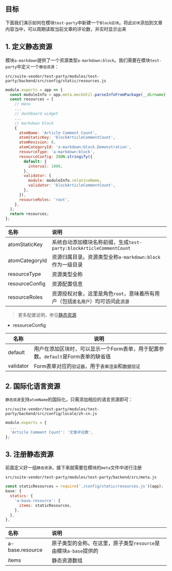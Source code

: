 ## 目标

下面我们演示如何在模块`test-party`中新建一个`Block区块`。将此`区块`添加到文章内容当中，可以周期读取当前文章的评论数，并实时显示出来

## 1. 定义静态资源

模块`a-markdown`提供了一个资源类型`a-markdown:block`。我们需要在模块`test-party`中定义一个`静态资源`：

`src/suite-vendor/test-party/modules/test-party/backend/src/config/static/resources.js`

``` javascript
module.exports = app => {
  const moduleInfo = app.meta.mockUtil.parseInfoFromPackage(__dirname);
  const resources = [
    // menu
    ...
    // dashboard widget
    ...
    // markdown block
    {
      atomName: 'Article Comment Count',
      atomStaticKey: 'blockArticleCommentCount',
      atomRevision: 0,
      atomCategoryId: 'a-markdown:block.Demonstration',
      resourceType: 'a-markdown:block',
      resourceConfig: JSON.stringify({
        default: {
          interval: 1000,
        },
        validator: {
          module: moduleInfo.relativeName,
          validator: 'blockArticleCommentCount',
        },
      }),
      resourceRoles: 'root',
    },
  ];
  return resources;
};
```

| **名称** | **说明** |
|:---|:---|
| atomStaticKey | 系统自动添加模块名称前缀，生成`test-party:blockArticleCommentCount` |
| atomCategoryId | 资源归属目录。资源类型全称`a-markdown:block`作为一级目录 |
| resourceType | 资源类型全称 |
| resourceConfig | 资源配置信息 |
| resourceRoles | 资源授权对象，这里是角色`root`，意味着所有用户（包括`匿名用户`）均可访问此`资源` |

> 更多配置说明，参见[静态资源](https://cabloy.com/zh-cn/articles/resource-static.html)

* resourceConfig

| 名称 | 说明 |
|----|----|
| default | 用户在添加区块时，可以显示一个Form表单，用于配置参数。`default`是Form表单的缺省值 |
| validator | Form表单对应的`验证器`，用于`表单渲染`和`数据验证` |

## 2. 国际化语言资源

`静态资源`支持`atomName`的国际化，只需添加相应的语言资源即可：

`src/suite-vendor/test-party/modules/test-party/backend/src/config/locale/zh-cn.js`

``` javascript
module.exports = {
  ...
  'Article Comment Count': '文章评论数',
};
```

## 3.  注册静态资源

前面定义好一组`静态资源`，接下来就需要在模块的`meta`文件中进行注册

`src/suite-vendor/test-party/modules/test-party/backend/src/meta.js`

``` javascript
const staticResources = require('./config/static/resources.js')(app);
base: {
  statics: {
    'a-base.resource': {
      items: staticResources,
    },
  },
},
```

| **名称** | **说明** |
|:---|:---|
| a-base.resource | 原子类型的全称。在这里，原子类型`resource`是由模块`a-base`提供的 |
| items | 静态资源数组 |
